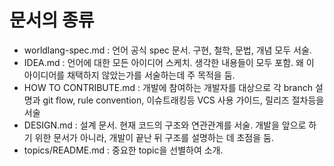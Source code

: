 # 문서의 종류
* worldlang-spec.md : 언어 공식 spec 문서. 구현, 철학, 문법, 개념 모두 서술.
* IDEA.md : 언어에 대한 모든 아이디어 스케치. 생각한 내용들이 모두 포함. 왜 이 아이디어를 채택하지 않았는가를 서술하는데 주 목적을 둠.
* HOW TO CONTRIBUTE.md : 개발에 참여하는 개발자를 대상으로 각 branch 설명과 git flow, rule convention, 이슈트래킹등 VCS 사용 가이드, 릴리즈 절차등을 서술
* DESIGN.md : 설계 문서. 현재 코드의 구조와 연관관계를 서술. 개발을 앞으로 하기 위한 문서가 아니라, 개발이 끝난 뒤 구조를 설명하는 데 초점을 둠.
* topics/README.md : 중요한 topic을 선별하여 소개.

